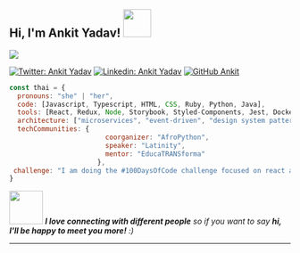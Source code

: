<h2> Hi, I'm Ankit Yadav! <img src="https://media.giphy.com/media/mGcNjsfWAjY5AEZNw6/giphy.gif" width="50"></h2>

![](https://github.com/nukucode/nukucode/blob/main/header_1.png)

[![Twitter: Ankit Yadav](https://img.shields.io/twitter/follow/Ankit?style=social)](https://twitter.com/nukucode)
[![Linkedin: Ankit Yadav](https://img.shields.io/badge/-Ankit-blue?style=flat-square&logo=Linkedin&logoColor=white&link=https://www.linkedin.com/in/nukucode/)](https://www.linkedin.com/in/nukucode/)
[![GitHub Ankit](https://img.shields.io/github/followers/nukucode?label=follow&style=social)](https://github.com/nukucode)

```javascript
const thai = {
  pronouns: "she" | "her",
  code: [Javascript, Typescript, HTML, CSS, Ruby, Python, Java],
  tools: [React, Redux, Node, Storybook, Styled-Components, Jest, Docker],
  architecture: ["microservices", "event-driven", "design system pattern"],
  techCommunities: {
                        coorganizer: "AfroPython",
                        speaker: "Latinity",
                        mentor: "EducaTRANSforma"
                      },
 challenge: "I am doing the #100DaysOfCode challenge focused on react and typescript"
}
```

<img src="https://media.giphy.com/media/LnQjpWaON8nhr21vNW/giphy.gif" width="60"> <em><b>I love connecting with different people</b> so if you want to say <b>hi, I'll be happy to meet you more!</b> :)</em>

---
